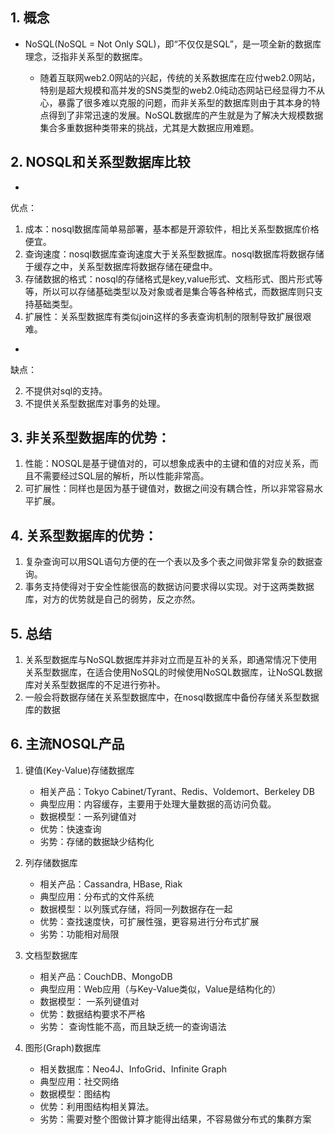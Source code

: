 
## 1. 概念

- NoSQL(NoSQL = Not Only SQL)，即“不仅仅是SQL”，是一项全新的数据库理念，泛指非关系型的数据库。

   - 随着互联网web2.0网站的兴起，传统的关系数据库在应付web2.0网站，特别是超大规模和高并发的SNS类型的web2.0纯动态网站已经显得力不从心，暴露了很多难以克服的问题，而非关系型的数据库则由于其本身的特点得到了非常迅速的发展。NoSQL数据库的产生就是为了解决大规模数据集合多重数据种类带来的挑战，尤其是大数据应用难题。


## 2. NOSQL和关系型数据库比较

- 
优点：

   1. 成本：nosql数据库简单易部署，基本都是开源软件，相比关系型数据库价格便宜。
   2. 查询速度：nosql数据库查询速度大于关系型数据库。nosql数据库将数据存储于缓存之中，关系型数据库将数据存储在硬盘中。
   3. 存储数据的格式：nosql的存储格式是key,value形式、文档形式、图片形式等等，所以可以存储基础类型以及对象或者是集合等各种格式，而数据库则只支持基础类型。
   4. 扩展性：关系型数据库有类似join这样的多表查询机制的限制导致扩展很艰难。
- 
缺点：

   2. 不提供对sql的支持。
   3. 不提供关系型数据库对事务的处理。


## 3. 非关系型数据库的优势：

1. 性能：NOSQL是基于键值对的，可以想象成表中的主键和值的对应关系，而且不需要经过SQL层的解析，所以性能非常高。
2. 可扩展性：同样也是因为基于键值对，数据之间没有耦合性，所以非常容易水平扩展。


## 4. 关系型数据库的优势：

1. 复杂查询可以用SQL语句方便的在一个表以及多个表之间做非常复杂的数据查询。
2. 事务支持使得对于安全性能很高的数据访问要求得以实现。对于这两类数据库，对方的优势就是自己的弱势，反之亦然。


## 5. 总结

1. 关系型数据库与NoSQL数据库并非对立而是互补的关系，即通常情况下使用关系型数据库，在适合使用NoSQL的时候使用NoSQL数据库，让NoSQL数据库对关系型数据库的不足进行弥补。
2. 一般会将数据存储在关系型数据库中，在nosql数据库中备份存储关系型数据库的数据


## 6. 主流NOSQL产品

1. 键值(Key-Value)存储数据库

   - 相关产品：Tokyo Cabinet/Tyrant、Redis、Voldemort、Berkeley DB
   - 典型应用：内容缓存，主要用于处理大量数据的高访问负载。
   - 数据模型：一系列键值对
   - 优势：快速查询
   - 劣势：存储的数据缺少结构化
2. 列存储数据库

   - 相关产品：Cassandra, HBase, Riak
   - 典型应用：分布式的文件系统
   - 数据模型：以列簇式存储，将同一列数据存在一起
   - 优势：查找速度快，可扩展性强，更容易进行分布式扩展
   - 劣势：功能相对局限
3. 文档型数据库

   - 相关产品：CouchDB、MongoDB
   - 典型应用：Web应用（与Key-Value类似，Value是结构化的）
   - 数据模型： 一系列键值对
   - 优势：数据结构要求不严格
   - 劣势： 查询性能不高，而且缺乏统一的查询语法
4. 图形(Graph)数据库

   - 相关数据库：Neo4J、InfoGrid、Infinite Graph
   - 典型应用：社交网络
   - 数据模型：图结构
   - 优势：利用图结构相关算法。
   - 劣势：需要对整个图做计算才能得出结果，不容易做分布式的集群方案
